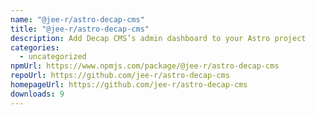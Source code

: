 ```yaml
---
name: "@jee-r/astro-decap-cms"
title: "@jee-r/astro-decap-cms"
description: Add Decap CMS’s admin dashboard to your Astro project
categories:
  - uncategorized
npmUrl: https://www.npmjs.com/package/@jee-r/astro-decap-cms
repoUrl: https://github.com/jee-r/astro-decap-cms
homepageUrl: https://github.com/jee-r/astro-decap-cms
downloads: 9
---
```

